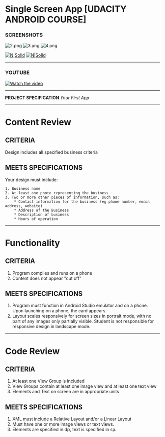 Single Screen App [UDACITY ANDROID COURSE]
==========================================

### SCREENSHOTS


![2.png](https://bitbucket.org/repo/6xK9go/images/2126141926-2.png) ![3.png](https://bitbucket.org/repo/6xK9go/images/592212594-3.png) ![4.png](https://bitbucket.org/repo/6xK9go/images/90810010-4.png)

[![N|Solid](http://i.imgur.com/QWOOm5Km.png)](http://i.imgur.com/QWOOm5Km.png) [![N|Solid](http://i.imgur.com/moNeFyal.png)](http://i.imgur.com/moNeFya1.png)


----

### YOUTUBE

[![Watch the video](http://i.imgur.com/ycyizOHl.png)](https://youtu.be/0VAui2cOu8o)

----



**PROJECT SPECIFICATION**
*Your First App*

----

# Content Review #

## CRITERIA ##
Design includes all specified business criteria

## MEETS SPECIFICATIONS ##
Your design must include:

    1. Business name
    2. At least one photo representing the business
    3. Two or more other pieces of information, such as:
        * Contact information for the business (eg phone number, email address, website)
        * Address of the Business
        * Description of business
        * Hours of operation

----

# Functionality #

## CRITERIA ##
1. Program compiles and runs on a phone
2. Content does not appear "cut off"

## MEETS SPECIFICATIONS ##
1. Program must function in Android Studio emulator and on a phone. Upon launching on a phone, the card appears.
2. Layout scales responsively for screen sizes in portrait mode, with no part of any images only partially visible. Student is not responsible for responsive design in landscape mode.

----

# Code Review #

## CRITERIA ##
1. At least one View Group is included
2. View Groups contain at least one image view and at least one text view
3. Elements and Text on screen are in appropriate units

## MEETS SPECIFICATIONS ##
1. XML must include a Relative Layout and/or a Linear Layout
2. Must have one or more image views or text views.
3. Elements are specified in dp, text is specified in sp.



